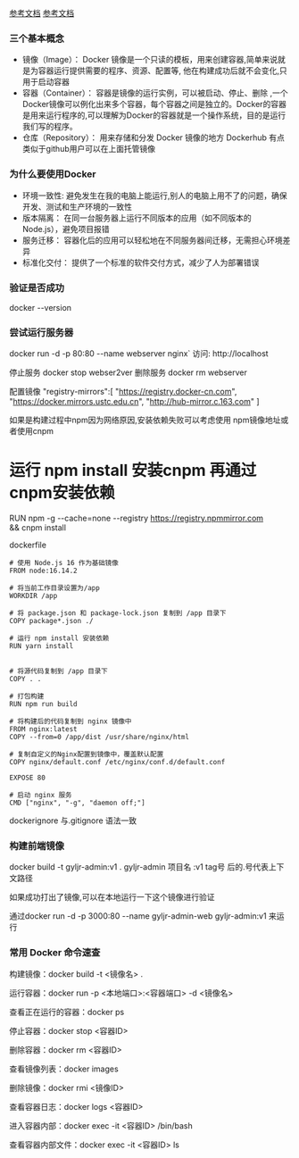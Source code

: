 [参考文档](https://juejin.cn/post/7454451635407945739?utm_source=gold_browser_extension)
[参考文档](https://juejin.cn/post/6844903955760152583)

### 三个基本概念

- 镜像（Image）： Docker 镜像是一个只读的模板，用来创建容器,简单来说就是为容器运行提供需要的程序、资源、配置等, 他在构建成功后就不会变化,只用于启动容器
- 容器（Container）： 容器是镜像的运行实例，可以被启动、停止、删除 ,一个Docker镜像可以例化出来多个容器，每个容器之间是独立的。Docker的容器是用来运行程序的,可以理解为Docker的容器就是一个操作系统，目的是运行我们写的程序。
- 仓库（Repository）： 用来存储和分发 Docker 镜像的地方 Dockerhub 有点类似于github用户可以在上面托管镜像

### 为什么要使用Docker

- 环境一致性: 避免发生在我的电脑上能运行,别人的电脑上用不了的问题，确保开发、测试和生产环境的一致性
- 版本隔离： 在同一台服务器上运行不同版本的应用（如不同版本的Node.js），避免项目报错
- 服务迁移： 容器化后的应用可以轻松地在不同服务器间迁移，无需担心环境差异
- 标准化交付： 提供了一个标准的软件交付方式，减少了人为部署错误

### 验证是否成功

docker --version

### 尝试运行服务器

docker run -d -p 80:80 --name webserver nginx`
访问: http://localhost

停止服务
docker stop webser2ver
删除服务
docker rm webserver

配置镜像
"registry-mirrors":[
"https://registry.docker-cn.com",
"https://docker.mirrors.ustc.edu.cn",
"http://hub-mirror.c.163.com"
]

如果是构建过程中npm因为网络原因,安装依赖失败可以考虑使用 npm镜像地址或者使用cnpm

# 运行 npm install 安装cnpm 再通过cnpm安装依赖

RUN npm -g --cache=none --registry https://registry.npmmirror.com \
&& cnpm install

dockerfile

```text
# 使用 Node.js 16 作为基础镜像
FROM node:16.14.2

# 将当前工作目录设置为/app
WORKDIR /app

# 将 package.json 和 package-lock.json 复制到 /app 目录下
COPY package*.json ./

# 运行 npm install 安装依赖
RUN yarn install


# 将源代码复制到 /app 目录下
COPY . .

# 打包构建
RUN npm run build

# 将构建后的代码复制到 nginx 镜像中
FROM nginx:latest
COPY --from=0 /app/dist /usr/share/nginx/html

# 复制自定义的Nginx配置到镜像中，覆盖默认配置
COPY nginx/default.conf /etc/nginx/conf.d/default.conf

EXPOSE 80

# 启动 nginx 服务
CMD ["nginx", "-g", "daemon off;"]

```

dockerignore 与.gitignore 语法一致

### 构建前端镜像

docker build -t gyljr-admin:v1 .
gyljr-admin 项目名
:v1 tag号
后的.号代表上下文路径

如果成功打出了镜像,可以在本地运行一下这个镜像进行验证

通过docker run -d -p 3000:80 --name gyljr-admin-web gyljr-admin:v1 来运行

### 常用 Docker 命令速查

构建镜像：docker build -t <镜像名> .

运行容器：docker run -p <本地端口>:<容器端口> -d <镜像名>

查看正在运行的容器：docker ps

停止容器：docker stop <容器ID>

删除容器：docker rm <容器ID>

查看镜像列表：docker images

删除镜像：docker rmi <镜像ID>

查看容器日志：docker logs <容器ID>

进入容器内部：docker exec -it <容器ID> /bin/bash

查看容器内部文件：docker exec -it <容器ID> ls
